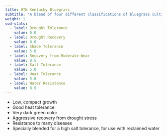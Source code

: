 ```yaml
---
title: HTN Kentucky Bluegrass
subtitle: "A blend of four different classifications of bluegrass cultivars, each one bringing something good to the turf landscape."
weight: 1
sod-stats:
  - label: Drought Tolerance
    value: 6.0
  - label: Drought Recovery
    value: 8.0
  - label: Shade Tolerance
    value: 5.0
  - label: Recovery from Moderate Wear 
    value: 8.5
  - label: Salt Tolerance
    value: 5.0
  - label: Heat Tolerance
    value: 5.0
  - label: Water Resistance
    value: 8.5
---
```


* Low, compact growth
* Good heat tolerance
* Very dark green color
* Aggressive recovery from drought stress
* Resistance to many diseases
* Specially blended for a high salt tolerance, for use with reclaimed water